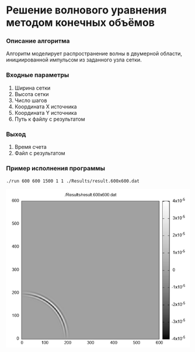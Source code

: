 # Решение волнового уравнения методом конечных объёмов

### Описание алгоритма
Алгоритм моделирует распространение волны в двумерной области, инициированной импульсом из заданного узла сетки.

### Входные параметры
1. Ширина сетки
2. Высота сетки
3. Число шагов
4. Координата X источника
5. Координата Y источника
6. Путь к файлу с результатом

### Выход
1. Время счета
2. Файл с результатом

### Пример исполнения программы
```sh
./run 600 600 1500 1 1 ./Results/result.600x600.dat
```
![Screenshot1](/lab1/Results/result.600x600.dat.png)
